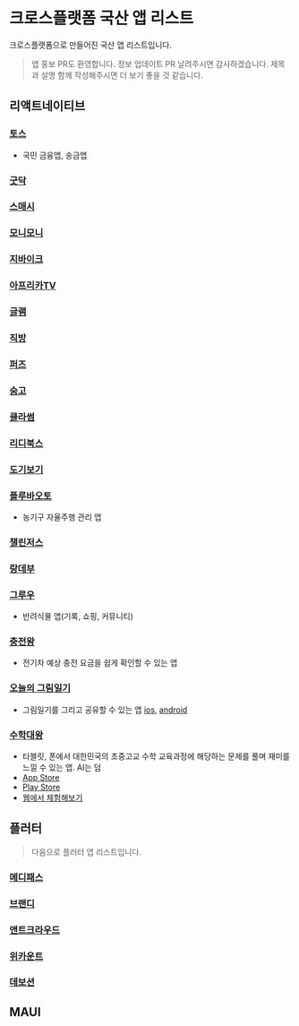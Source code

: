 # 크로스플랫폼 국산 앱 리스트

크로스플랫폼으로 만들어진 국산 앱 리스트입니다.

> 앱 홍보 PR도 환영합니다. 정보 업데이트 PR 날려주시면 감사하겠습니다. 제목과 설명 함께 작성해주시면 더 보기 좋을 것 같습니다.

## 리액트네이티브

### [토스](https://toss.im/slash-22/sessions/1-2)

- 국민 금융앱, 송금앱

### [굿닥](https://www.goodoc.co.kr)

### [스매시](https://www.smaxh.com)

### [모니모니](https://www.monymony.co)

### [지바이크](https://gbike.io)

### [아프리카TV](https://afreecatv.com)

### [글램](https://play.google.com/store/apps/details?id=com.charmy.cupist)

### [직방](https://www.zigbang.com)

### [퍼즈](https://puzz.fun)

### [숨고](https://soomgo.com)

### [클라썸](https://www.classum.com)

### [리디북스](https://ridicorp.com/story/react-native-ridibooks-ap)

### [도기보기](https://dogibogi.co.kr)

### [플루바오토](http://pluva.co.kr)

- 농기구 자율주행 관리 앱

### [챌린저스](https://chlngers.com)

### [랑데부](https://apps.apple.com/us/app/랑데부/id6443541023)

### [그루우](https://groo.pro)

- 반려식물 앱(기록, 쇼핑, 커뮤니티)

### [충전왕](https://ev.enlighten.kr/)

- 전기차 예상 충전 요금을 쉽게 확인할 수 있는 앱

### [오늘의 그림일기](https://play.google.com/store/apps/details?id=com.kunwookwon.TodaysPictureDiary&pli=1)

- 그림일기를 그리고 공유할 수 있는 앱 [ios](https://apps.apple.com/kr/app/%EC%98%A4%EB%8A%98%EC%9D%98-%EA%B7%B8%EB%A6%BC%EC%9D%BC%EA%B8%B0-%EA%B7%B8%EB%A6%BC%EC%9C%BC%EB%A1%9C-%ED%91%9C%ED%98%84%ED%95%98%EB%8A%94-%ED%95%98%EB%A3%A8/id1603506813), [android](https://play.google.com/store/apps/details?id=com.kunwookwon.TodaysPictureDiary&pli=1)

### [수학대왕](https://www.iammathking.com/)

- 타블릿, 폰에서 대한민국의 초중고교 수학 교육과정에 해당하는 문제를 풀며 재미를 느낄 수 있는 앱. AI는 덤
- [App Store](https://apps.apple.com/kr/app/%EC%88%98%ED%95%99%EB%8C%80%EC%99%95-ai%EB%94%94%EC%A7%80%ED%84%B8%EB%AC%B8%EC%A0%9C%EC%A7%91/id1501165233)
- [Play Store](https://play.google.com/store/apps/details?id=com.iammathking&hl=ko&gl=US&pli=1)
- [웹에서 체험해보기](https://www.iammathking.com/demo)

## 플러터

> 다음으로 플러터 앱 리스트입니다.

### [메디패스](https://play.google.com/store/apps/details?id=me.medipass&hl)

### [브랜디](https://blog.brandi.co.kr/31)

### [앤트크라우드](https://www.antcrowd.com)

### [위카운트](https://appagg.com/ios/social-networking/wecount-space-38065972.html)

### [데보션](https://apps.apple.com/kr/app/devocean-%EB%8D%B0%EB%B3%B4%EC%85%98-%EA%B0%9C%EB%B0%9C%EC%9E%90%EB%93%A4%EC%9D%84-%EC%9C%84%ED%95%9C-%EC%98%81%EA%B0%90%EC%9D%98-%EB%B0%94%EB%8B%A4/id1632168032)

## MAUI
